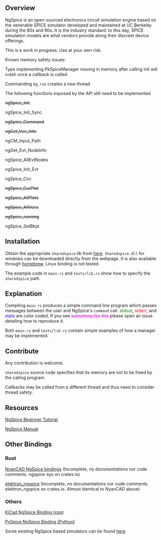 ## Overview
NgSpice is an open-sourced electronics circuit simulation engine based on the venerable SPICE simulator developed and maintained at UC Berkeley during the 80s and 90s. It is the industry standard: to this day, SPICE simulation models are what vendors provide along their discreet device offerings. 

This is a work in progress. Use at your own risk. 

Known memory safety issues:

Type implementing PkSpiceManager moving in memory after calling init will crash once a callback is called.

Commanding `bg_run` creates a new thread


The following functions exposed by the API still need to be implemented


~~ngSpice_Init~~

ngSpice_Init_Sync

~~ngSpice_Command~~

~~ngGet_Vec_Info~~

ngCM_Input_Path

ngGet_Evt_NodeInfo

ngSpice_AllEvtNodes

ngSpice_Init_Evt

ngSpice_Circ

~~ngSpice_CurPlot~~

~~ngSpice_AllPlots~~

~~ngSpice_AllVecs~~

~~ngSpice_running~~

ngSpice_SetBkpt

## Installation
Obtain the appropriate `sharedspice` lib from [here](https://ngspice.sourceforge.io/shared.html). `Sharedspice.dll` for windows can be downloaded directly from the webpage. It is also available through [homebrew](https://formulae.brew.sh/formula/libngspice). Linux binding is not tested.

The example code in `main.rs` and `tests/lib.rs` show how to specify the `sharedspice` path. 

## Explanation
Compiling `main.rs` produces a simple command line program which passes messages between the user and NgSpice's `command` call. <span style="color:green">stdout</span>, <span style="color:red">stderr</span>, and <span style="color:blue">stats</span> are color coded. If you see <span style="color:magenta">~~something like this~~</span> please open an issue detailing how to reproduce it.

Both `main.rs` and `tests/lib.rs` contain simple examples of how a manager may be implemented. 

## Contribute
Any contribution is welcome. 

`sharedspice` source code specifies that its memory are not to be freed by the calling program. 

Callbacks may be called from a different thread and thus need to consider thread safety.

## Resources
[NgSpice Beginner Tutorial](https://ngspice.sourceforge.io/ngspice-tutorial.html)

[NgSpice Manual](https://ngspice.sourceforge.io/docs/ngspice-39-manual.pdf)

## Other Bindings
### Rust
[NyanCAD NgSpice bindings](https://github.com/NyanCAD/rust-ngspice)  (Incomplete, no documentations nor code comments. ngspice-sys on crates.io)

[elektron_ngspice](https://github.com/spielhuus/elektron_ngspice/blob/main/src/lib.rs) (Incomplete, no documentations nor code comments. elektron_ngspice on crates.io. Almost identical to NyanCAD above)

### Others
[KiCad NgSpice Binding (cpp)](https://gitlab.com/kicad/code/kicad/-/blob/master/eeschema/sim/ngspice.cpp)

[PySpice NgSpice Binding (Python)](https://github.com/PySpice-org/PySpice/blob/master/PySpice/Spice/NgSpice/Shared.py)

Some existing NgSpice based simulators can be found [here](https://ngspice.sourceforge.io/resources.html)
